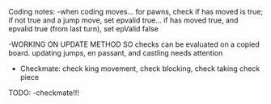Coding notes:
-when coding moves... for pawns, check if has moved is true; if not true and a jump move, set epvalid true... if has moved true, and epvalid true (from last turn), set epValid false

-WORKING ON UPDATE METHOD SO checks can be evaluated on a copied board. updating jumps, en passant, and castling needs attention

- Checkmate: check king movement, check blocking, check taking check piece


TODO:
-checkmate!!!

